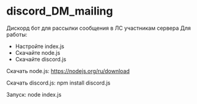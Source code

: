 # discord_DM_mailing
Дискорд бот для рассылки сообщения в ЛС участникам сервера
Для работы:
- Настройте index.js 
- Скачайте node.js
- Скачайте discord.js

Скачать node.js: https://nodejs.org/ru/download

Скачать discord.js: npm install discord.js

Запуск: node index.js
